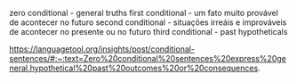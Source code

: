 
zero conditional - general truths
first conditional - um fato muito provável de acontecer no futuro
second conditional - situações irreáis e improváveis de acontecer no presente ou no futuro
third conditional - past hypotheticals

https://languagetool.org/insights/post/conditional-sentences/#:~:text=Zero%20conditional%20sentences%20express%20general,hypothetical%20past%20outcomes%20or%20consequences.

